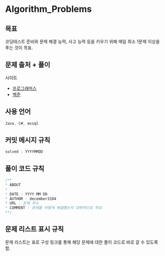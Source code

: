 # Algorithm_Problems
## 목표
코딩테스트 준비와 문제 해결 능력, 사고 능력 등을 키우기 위해 매일 최소 1문제 이상을 푸는 것이 목표.

## 문제 출처 + 풀이
사이트
- [프로그래머스](https://programmers.co.kr/learn/challenges?tab=all_challenges)
- [백준](https://www.acmicpc.net/step)

## 사용 언어
```Java
Java, C#, mssql
```

## 커밋 메시지 규칙
```Java
solved : YYYYMMDD
```

## 풀이 코드 규칙
```java
/**
* ABOUT
*
* DATE : YYYY-MM-DD
* AUTHOR : december3104
* URL : 문제 주소
* COMMENT : 문제를 어떻게 해결했는지 대략적으로 작성
**/
```

## 문제 리스트 표시 규칙
문제 리스트는 표로 구성
링크를 통해 해당 문제에 대한 풀이 코드로 바로 갈 수 있도록 함.
